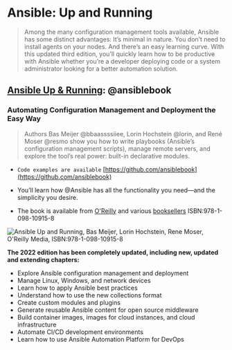 # Ansible: Up and Running

> Among the many configuration management tools available, Ansible has some distinct advantages: It’s minimal in nature. You don’t need to install agents on your nodes. And there’s an easy learning curve. With this updated third edition, you’ll quickly learn how to be productive with Ansible whether you’re a developer deploying code or a system administrator looking for a better automation solution.

## [Ansible Up &amp; Running](https://www.ansiblebook.com): @ansiblebook

### Automating Configuration Management and Deployment the Easy Way

> Authors Bas Meijer @bbaassssiiee, Lorin Hochstein @lorin, and René Moser @resmo show you how to write playbooks (Ansible’s configuration management scripts), manage remote servers, and explore the tool’s real power: built-in declarative modules.

- `Code examples are available`   [https://github.com/ansiblebook](https://github.com/ansiblebook)

- You’ll learn how @Ansible has all the functionality you need—and the simplicity you desire.

- The book is available from [O'Reilly](https://oreil.ly/lOxWu) and various [booksellers](https://www.ansiblebook.com) ISBN:978-1-098-10915-8



![Ansible Up and Running, Bas Meijer, Lorin Hochstein, Rene Moser, O'Reilly Media, ISBN:978-1-098-10915-8](https://www.ansiblebook.com/images/book-cover-3rd.png)



**The 2022 edition has been completely updated, including new, updated and extending chapters:**

- Explore Ansible configuration management and deployment
- Manage Linux, Windows, and network devices
- Learn how to apply Ansible best practices
- Understand how to use the new collections format
- Create custom modules and plugins
- Generate reusable Ansible content for open source middleware
- Build container images, images for cloud instances, and cloud infrastructure
- Automate CI/CD development environments
- Learn how to use Ansible Automation Platform for DevOps

